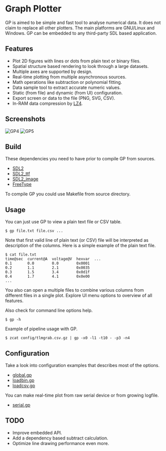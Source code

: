 # Graph Plotter

GP is aimed to be simple and fast tool to analyse numerical data. It does not
claim to replace all other plotters. The main platforms are GNU/Linux and
Windows. GP can be embedded to any third-party SDL based application.

## Features

* Plot 2D figures with lines or dots from plain text or binary files.
* Spatial structure based rendering to look through a large datasets.
* Multiple axes are supported by design.
* Real-time plotting from multiple asynchronous sources.
* Math operations like subtraction or polynomial fitting.
* Data sample tool to extract accurate numeric values.
* Static (from file) and dynamic (from UI) configuration.
* Export screen or data to the file (PNG, SVG, CSV).
* In-RAM data compression by [LZ4](https://lz4.org).

## Screenshots

![GP4](doc/g4.png)
![GP5](doc/g5.png)

## Build

These dependencies you need to have prior to compile GP from sources.

* [SDL2](https://www.libsdl.org/)
* [SDL2_ttf](https://www.libsdl.org/projects/SDL_ttf/)
* [SDL2_image](https://www.libsdl.org/projects/SDL_image/)
* [FreeType](https://www.freetype.org/)

To compile GP you could use Makefile from source directory.

## Usage

You can just use GP to view a plain text file or CSV table.

	$ gp file.txt file.csv ...

Note that first valid line of plain text (or CSV) file will be interpreted as
description of the columns. Here is a simple example of the plain text file.

	$ cat file.txt
	time@sec  current@A  voltage@V  hexvar  ...
	0.1       0.0        0.0        0x0001
	0.2       1.1        2.1        0x0035
	0.3       1.5        3.4        0x0d1f
	0.4       1.7        4.1        0x0e00
	...

You also can open a multiple files to combine various columns from different
files in a single plot. Explore UI menu options to overview of all features.

Also check for command line options help.

	$ gp -h

Example of pipeline usage with GP.

	$ zcat config/tlmgrab.csv.gz | gp -x0 -l1 -t10 - -p3 -n4

## Сonfiguration

Take a look into configuration examples that describes most of the options.

* [global.gp](config/global.gp)
* [loadbin.gp](config/loadbin.gp)
* [loadcsv.gp](config/loadcsv.gp)

You can make real-time plot from raw serial device or from growing logfile.

* [serial.gp](config/serial.gp)

## TODO

* Improve embedded API.
* Add a dependency based subtract calculation.
* Optimize line drawing performance even more.

